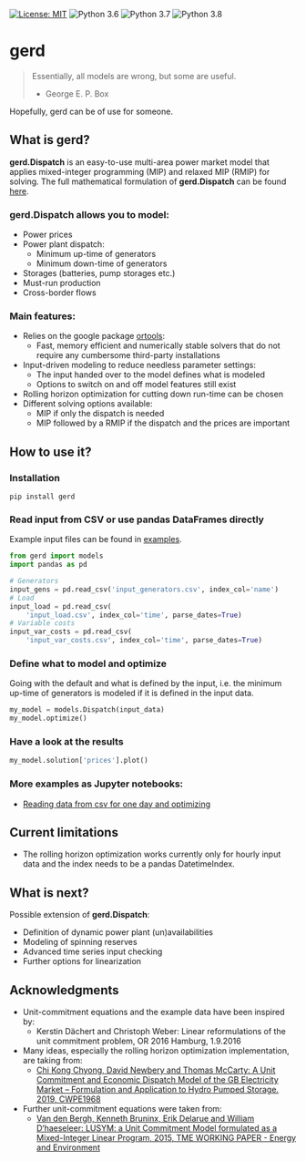 [![License: MIT](https://img.shields.io/badge/License-MIT-yellow.svg)](https://opensource.org/licenses/MIT)
![Python 3.6](https://github.com/raikb/gerd/workflows/Python%203.6/badge.svg)
![Python 3.7](https://github.com/raikb/gerd/workflows/Python%203.7/badge.svg)
![Python 3.8](https://github.com/raikb/gerd/workflows/Python%203.8/badge.svg)

# gerd

> Essentially, all models are wrong, but some are useful.
> - George E. P. Box

Hopefully, gerd can be of use for someone.

## What is gerd?

**gerd.Dispatch** is an easy-to-use multi-area power market model that applies mixed-integer programming (MIP) and relaxed MIP (RMIP) for solving.
The full mathematical formulation of **gerd.Dispatch**  can be found [here](https://github.com/raikb/gerd/blob/master/docs/gerd_mathematical_formulation.pdf).

### **gerd.Dispatch** allows you to model:
* Power prices
* Power plant dispatch:
  - Minimum up-time of generators
  - Minimum down-time of generators
* Storages (batteries, pump storages etc.)
* Must-run production
* Cross-border flows

### Main features:
* Relies on the google package [ortools](https://developers.google.com/optimization):
  -  Fast, memory efficient and numerically stable solvers that do not require any cumbersome third-party installations
* Input-driven modeling to reduce needless parameter settings:
  - The input handed over to the model defines what is modeled
  - Options to switch on and off model features still exist
* Rolling horizon optimization for cutting down run-time can be chosen
* Different solving options available:
  - MIP if only the dispatch is needed
  - MIP followed by a RMIP if the dispatch and the prices are important

## How to use it?

### Installation
```
pip install gerd
```
### Read input from CSV or use pandas DataFrames directly
Example input files can be found in [examples](https://github.com/raikb/gerd/tree/master/examples).
```python
from gerd import models
import pandas as pd

# Generators
input_gens = pd.read_csv('input_generators.csv', index_col='name')
# Load
input_load = pd.read_csv(
    'input_load.csv', index_col='time', parse_dates=True)
# Variable costs
input_var_costs = pd.read_csv(
    'input_var_costs.csv', index_col='time', parse_dates=True)
```
### Define what to model and optimize
Going with the default and what is defined by the input, i.e. the minimum up-time of generators is modeled if it is defined in the input data.
```python
my_model = models.Dispatch(input_data)
my_model.optimize()
```
### Have a look at the results
```python
my_model.solution['prices'].plot()
```

### More examples as Jupyter notebooks:
* [Reading data from csv for one day and optimizing](https://github.com/raikb/gerd/blob/master/examples/example_dispatch_one_day_csv.ipynb)

## Current limitations
* The rolling horizon optimization works currently only for hourly input data and the index needs to be a pandas DatetimeIndex.

## What is next?
Possible extension of **gerd.Dispatch**:
* Definition of dynamic power plant (un)availabilities
* Modeling of spinning reserves
* Advanced time series input checking
* Further options for linearization 

## Acknowledgments
* Unit-commitment equations and the example data have been inspired by:
  - Kerstin Dächert and Christoph Weber: Linear reformulations of the unit commitment problem, OR 2016 Hamburg, 1.9.2016
* Many ideas, especially the rolling horizon optimization implementation, are taking from:
  - [Chi Kong Chyong, David Newbery and Thomas McCarty: A Unit Commitment and Economic Dispatch Model of the GB Electricity Market – Formulation and Application to Hydro Pumped Storage. 2019, CWPE1968](http://www.econ.cam.ac.uk/research-files/repec/cam/pdf/cwpe1968.pdf)
* Further unit-commitment equations were taken from:
  - [Van den Bergh, Kenneth Bruninx, Erik Delarue and William D‘haeseleer: LUSYM: a Unit Commitment Model formulated as a Mixed-Integer Linear Program, 2015, TME WORKING PAPER - Energy and Environment](https://www.mech.kuleuven.be/en/tme/research/energy_environment/Pdf/wpen2014-7.pdf)
